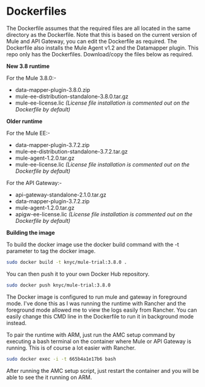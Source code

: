 # Dockerfiles

The Dockerfile assumes that the required files are all located in the same directory as the Dockerfile. Note that this is based on the current version of Mule and API Gateway, you can edit the Dockerfile as required. The Dockerfile also installs the Mule Agent v1.2 and the Datamapper plugin. This repo only has the Dockerfiles. Download/copy the files below as required.

**New 3.8 runtime**

For the Mule 3.8.0:-
- data-mapper-plugin-3.8.0.zip
- mule-ee-distribution-standalone-3.8.0.tar.gz
- mule-ee-license.lic *(License file installation is commented out on the Dockerfile by default)*

**Older runtime**

For the Mule EE:-
- data-mapper-plugin-3.7.2.zip
- mule-ee-distribution-standalone-3.7.2.tar.gz
- mule-agent-1.2.0.tar.gz
- mule-ee-license.lic *(License file installation is commented out on the Dockerfile by default)*

For the API Gateway:-
- api-gateway-standalone-2.1.0.tar.gz
- data-mapper-plugin-3.7.2.zip
- mule-agent-1.2.0.tar.gz
- apigw-ee-license.lic *(License file installation is commented out on the Dockerfile by default)*

**Building the image**

To build the docker image use the docker build command with the -t parameter to tag the docker image.
```sh
sudo docker build -t knyc/mule-trial:3.8.0 .
```

You can then push it to your own Docker Hub repository. 
```sh
sudo docker push knyc/mule-trial:3.8.0
```

The Docker image is configured to run mule and gateway in foreground mode. I've done this as I was running the runtime with Rancher and the foreground mode allowed me to view the logs easily from Rancher. You can easily change this CMD line in the Dockerfile to run it in background mode instead.

To pair the runtime with ARM, just run the AMC setup command by executing a bash terminal on the container where Mule or API Gateway is running. This is of course a lot easier with Rancher.
```sh
sudo docker exec -i -t 665b4a1e17b6 bash
```

After running the AMC setup script, just restart the container and you will be able to see the it running on ARM.
